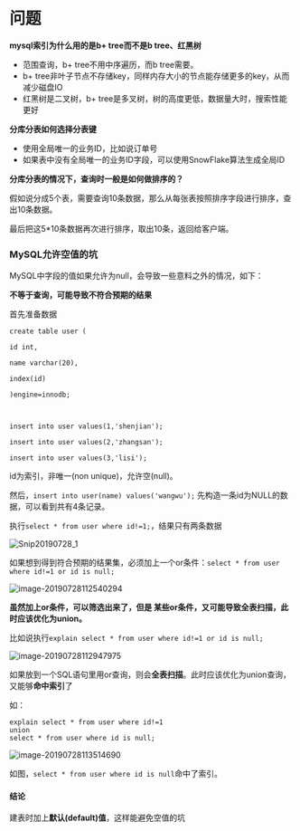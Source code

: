 # 问题



**mysql索引为什么用的是b+ tree而不是b tree、红黑树**

- 范围查询，b+ tree不用中序遍历，而b tree需要。
- b+ tree非叶子节点不存储key，同样内存大小的节点能存储更多的key，从而减少磁盘IO
- 红黑树是二叉树，b+ tree是多叉树，树的高度更低，数据量大时，搜索性能更好



**分库分表如何选择分表键**

- 使用全局唯一的业务ID，比如说订单号
- 如果表中没有全局唯一的业务ID字段，可以使用SnowFlake算法生成全局ID





**分库分表的情况下，查询时一般是如何做排序的？**

假如说分成5个表，需要查询10条数据，那么从每张表按照排序字段进行排序，查出10条数据。

最后把这5*10条数据再次进行排序，取出10条，返回给客户端。





### MySQL允许空值的坑

MySQL中字段的值如果允许为null，会导致一些意料之外的情况，如下：



**不等于查询，可能导致不符合预期的结果**

首先准备数据

```MySQL
create table user (

id int,

name varchar(20),

index(id)

)engine=innodb;

 

insert into user values(1,'shenjian');

insert into user values(2,'zhangsan');

insert into user values(3,'lisi');
```

id为索引，非唯一(non unique)，允许空(null)。

然后，`insert into user(name) values('wangwu');` 先构造一条id为NULL的数据，可以看到共有4条记录。

执行`select * from user where id!=1;`，结果只有两条数据

![Snip20190728_1](http://ww4.sinaimg.cn/large/006tNc79gy1g5fe2j6s34j30tg07mjvb.jpg)

如果想到得到符合预期的结果集，必须加上一个or条件：`select * from user where id!=1 or id is null;`

![image-20190728112540294](http://ww1.sinaimg.cn/large/006tNc79gy1g5fe3p3tjyj30t8096dkp.jpg)



**虽然加上or条件，可以筛选出来了，但是 某些or条件，又可能导致全表扫描，此时应该优化为union。**

比如说执行`explain select * from user where id!=1 or id is null;`

![image-20190728112947975](http://ww4.sinaimg.cn/large/006tNc79gy1g5fe7zn5i0j31220acn6b.jpg)

如果放到一个SQL语句里用or查询，则会**全表扫描**。此时应该优化为union查询，又能够**命中索引**了

如：

```mysql
explain select * from user where id!=1
union
select * from user where id is null;
```

![image-20190728113514690](http://ww2.sinaimg.cn/large/006tNc79gy1g5fednqsavj31f806ywg4.jpg)

如图，`select * from user where id is null`命中了索引。



#### 结论

建表时加上**默认(default)值**，这样能避免空值的坑

